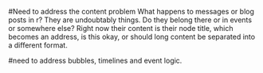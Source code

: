 #Need to address the content problem
What happens to messages or blog posts in r? They are undoubtably things. Do they belong there or in events or somewhere else?
Right now their content is their node title, which becomes an address, is this okay, or should long content be separated into a different format.

#need to address bubbles, timelines and event logic.
